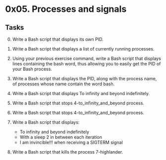 # 0x05. Processes and signals
## Tasks

0. Write a Bash script that displays its own PID.
1. Write a Bash script that displays a list of currently running processes.
2. Using your previous exercise command, write a Bash script that displays lines containing the bash word, thus allowing you to easily get the PID of your Bash process.
3. Write a Bash script that displays the PID, along with the process name, of processes whose name contain the word bash.
4. Write a Bash script that displays To infinity and beyond indefinitely.
5. Write a Bash script that stops 4-to_infinity_and_beyond process.
6. Write a Bash script that stops 4-to_infinity_and_beyond process.
7. Write a Bash script that displays:

	* To infinity and beyond indefinitely
	* With a sleep 2 in between each iteration
	* I am invincible!!! when receiving a SIGTERM signal
8. Write a Bash script that kills the process 7-highlander.
